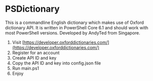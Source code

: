 # PSDictionary

This is a commandline English dictionary which makes use of Oxford dictionary API. It is written in PowerShell Core 6.1 and should work with most PowerShell versions. Developed by AndyTed from Singapore.

1. Visit [https://developer.oxforddictionaries.com/](https://developer.oxforddictionaries.com/)
2. Register for an account
3. Create API ID and key
4. Copy the API ID and key into config.json file
5. Run main.ps1
6. Enjoy